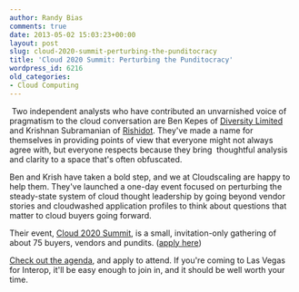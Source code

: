 ```yaml
---
author: Randy Bias
comments: true
date: 2013-05-02 15:03:23+00:00
layout: post
slug: cloud-2020-summit-perturbing-the-punditocracy
title: 'Cloud 2020 Summit: Perturbing the Punditocracy'
wordpress_id: 6216
old_categories:
- Cloud Computing
---
```


 Two independent analysts who have contributed an unvarnished voice of pragmatism to the cloud conversation are Ben Kepes of [Diversity Limited](http://diversity.net.nz/) and Krishnan Subramanian of [Rishidot](http://krishworld.com/). They've made a name for themselves in providing points of view that everyone might not always agree with, but everyone respects because they bring  thoughtful analysis and clarity to a space that's often obfuscated.

Ben and Krish have taken a bold step, and we at Cloudscaling are happy to help them. They've launched a one-day event focused on perturbing the steady-state system of cloud thought leadership by going beyond vendor stories and cloudwashed application profiles to think about questions that matter to cloud buyers going forward.

Their event, [Cloud 2020 Summit](http://cloud2020summit.com/), is a small, invitation-only gathering of about 75 buyers, vendors and pundits. ([apply here](http://cloud2020.eventbrite.com/))

[Check out the agenda](http://cloud2020summit.com/agenda/), and apply to attend. If you're coming to Las Vegas for Interop, it'll be easy enough to join in, and it should be well worth your time.
